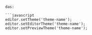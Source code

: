 ```

das:

```javascript
editor.setTheme('theme-name');
editor.setEditorTheme('theme-name');
editor.setPreviewTheme('theme-name');
```


